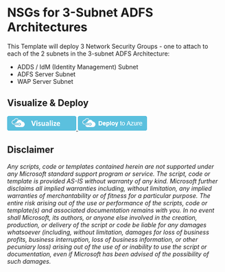 # NSGs for 3-Subnet ADFS Architectures
This Template will deploy 3 Network Security Groups - one to attach to each of the 2 subnets in the 3-subnet ADFS Architecture:
- ADDS / IdM (Identity Management) Subnet
- ADFS Server Subnet
- WAP Server Subnet

## Visualize & Deploy
<a href="http://armviz.io/#/?load=https%3A%2F%2Fraw.githubusercontent.com%2Ftewhitehurst%2FAzure%2Fmaster%2FNSG-ADFS_3-Subnet%2Fazuredeploy.json" target="_blank">
<img src="https://raw.githubusercontent.com/Azure/azure-quickstart-templates/master/1-CONTRIBUTION-GUIDE/images/visualizebutton.png"/>
</a>
<a href="https://portal.azure.com/#create/Microsoft.Template/uri/https%3A%2F%2Fraw.githubusercontent.com%2Ftewhitehurst%2FAzure%2Fmaster%2FNSG-ADFS_3-Subnet%2Fazuredeploy.json" target="_blank">
<img src="https://raw.githubusercontent.com/Azure/azure-quickstart-templates/master/1-CONTRIBUTION-GUIDE/images/deploytoazure.png"/>
</a>

## Disclaimer
*Any scripts, code or templates contained herein are not supported under any Microsoft standard support program or service.  The script, code or template is provided AS-IS without warranty of any kind.  Microsoft further disclaims all implied warranties including, without limitation, any implied warranties of merchantability or of fitness for a particular purpose. The entire risk arising out of the use or performance of the scripts, code or template(s) and associated documentation remains with you. In no event shall Microsoft, its authors, or anyone else involved in the creation, production, or delivery of the script or code be liable for any damages whatsoever (including, without limitation, damages for loss of business profits, business interruption, loss of business information, or other pecuniary loss) arising out of the use of or inability to use the script or documentation, even if Microsoft has been advised of the possibility of such damages.*


